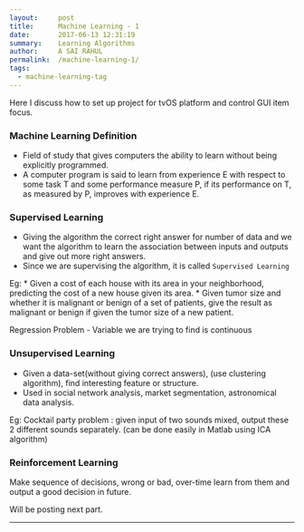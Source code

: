 ```yaml
---
layout:     post
title:      Machine Learning - 1
date:       2017-06-13 12:31:19
summary:    Learning Algorithms
author:     A SAI RAHUL
permalink:  /machine-learning-1/
tags:
  - machine-learning-tag
---
```


Here I discuss how to set up project for tvOS platform and control GUI item focus.

### Machine Learning Definition

* Field of study that gives computers the ability to learn without being explicitly programmed.
* A computer program is said to learn from experience E with respect to some task T and some performance measure P, if its performance on T, as measured by P, improves with experience E.

### Supervised Learning

* Giving the algorithm the correct right answer for number of data and we want the algorithm to learn the association between inputs and outputs and give out more right answers.
* Since we are supervising the algorithm, it is called `Supervised Learning`

Eg: * Given a cost of each house with its area in your neighborhood, predicting the cost of a new house given its area.
    * Given tumor size and whether it is malignant or benign of a set of patients, give the result as malignant or benign if given the tumor size of a new patient.

Regression Problem - Variable we are trying to find is continuous

### Unsupervised Learning

* Given a data-set(without giving correct answers), (use clustering algorithm), find interesting feature or structure.
* Used in social network analysis, market segmentation, astronomical data analysis.

Eg: Cocktail party problem : given input of two sounds mixed, output these 2 different sounds separately. (can be done easily in Matlab using ICA algorithm)

### Reinforcement Learning

Make sequence of decisions, wrong or bad, over-time learn from them and output a good decision in future.

Will be posting next part.



---
